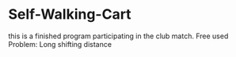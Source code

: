 # Self-Walking-Cart
this is a finished program participating in the club match.
Free used 
Problem: Long shifting distance
